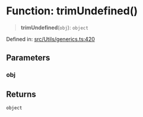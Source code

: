 # Function: trimUndefined()

> **trimUndefined**(`obj`): `object`

Defined in: [src/Utils/generics.ts:420](https://github.com/Fokusdotid/Baileys/blob/4aa08196a497251af5be42856601e02d8a85cce8/src/Utils/generics.ts#L420)

## Parameters

### obj

## Returns

`object`
